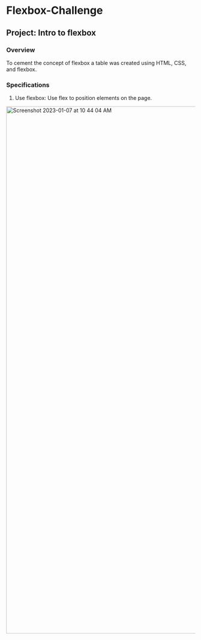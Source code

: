 # Flexbox-Challenge

## Project: Intro to flexbox

### Overview
To cement the concept of flexbox a table was created using HTML, CSS, and flexbox.

### Specifications
1. Use flexbox: Use flex to position elements on the page.

<img width="1401" alt="Screenshot 2023-01-07 at 10 44 04 AM" src="https://user-images.githubusercontent.com/104322947/211166131-e0b49ff9-7951-4d3b-98a0-e7a56fa5a212.png">
